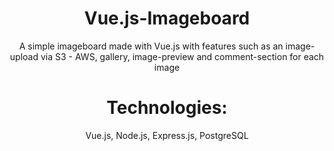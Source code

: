 <div align=center>
<h1>Vue.js-Imageboard</h1>
<p>A simple imageboard made with Vue.js with features such as an image-upload via S3 - AWS, gallery, image-preview and comment-section for each image</p>
</div>
<div align=center>
<h1>Technologies:</h1>
<p>Vue.js, Node.js, Express.js, PostgreSQL</p>
</div>

